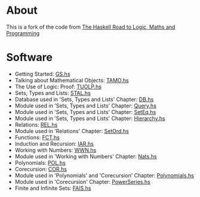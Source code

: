 # About

This is a fork of the code from [The Haskell Road to Logic, Maths and Programming](http://homepages.cwi.nl/~jve/HR/)

# Software

* Getting Started: [GS.hs](haskell-road/blob/master/rcrh/GS.hs)
* Talking about Mathematical Objects: [TAMO.hs](haskell-road/blob/master/rcrh/TAMO.hs)
* The Use of Logic: Proof: [TUOLP.hs](haskell-road/blob/master/rcrh/TUOLP.hs)
* Sets, Types and Lists:  [STAL.hs](haskell-road/blob/master/rcrh/STAL.hs)
* Database used in 'Sets, Types and Lists' Chapter:  [DB.hs](haskell-road/blob/master/rcrh/DB.hs)
* Module used in 'Sets, Types and Lists' Chapter: [Query.hs](haskell-road/blob/master/rcrh/Query.hs)
* Module used in 'Sets, Types and Lists' Chapter: [SetEq.hs](haskell-road/blob/master/rcrh/SetEq.hs)
* Module used in 'Sets, Types and Lists' Chapter: [Hierarchy.hs](haskell-road/blob/master/rcrh/Hierarchy.hs)
* Relations: [REL.hs](haskell-road/blob/master/rcrh/REL.hs)
* Module used in 'Relations' Chapter: [SetOrd.hs](haskell-road/blob/master/rcrh/SetOrd.hs)
* Functions: [FCT.hs](haskell-road/blob/master/rcrh/FCT.hs)
* Induction and Recursion:  [IAR.hs](haskell-road/blob/master/rcrh/IAR.hs)
* Working with Numbers:  [WWN.hs](haskell-road/blob/master/rcrh/WWN.hs)
* Module used in 'Working with Numbers' Chapter:  [Nats.hs](haskell-road/blob/master/rcrh/Nats.hs)
* Polynomials: [POL.hs](haskell-road/blob/master/rcrh/POL.hs)
* Corecursion: [COR.hs](haskell-road/blob/master/rcrh/COR.hs)
* Module used in 'Polynomials' and 'Corecursion' Chapter:  [Polynomials.hs](haskell-road/blob/master/rcrh/Polynomials.hs)
* Module used in 'Corecursion' Chapter:  [PowerSeries.hs](haskell-road/blob/master/rcrh/Powerseries.hs)
* Finite and Infinite Sets:  [FAIS.hs](haskell-road/blob/master/rcrh/FAIS.hs)
